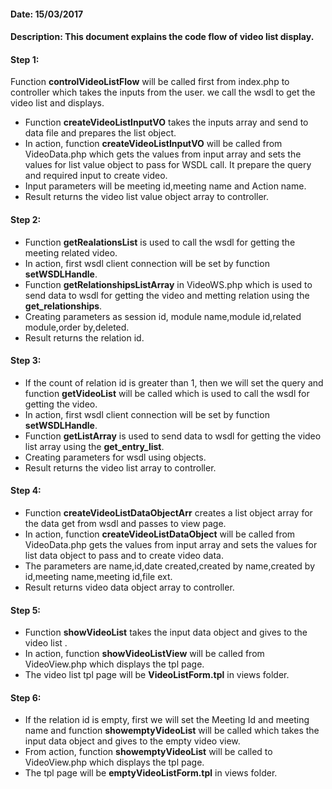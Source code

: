 #### Date: 15/03/2017

#### Description: This document explains the code flow of video list display.

#### Step 1:

Function **controlVideoListFlow** will be called first from index.php to controller which takes the inputs from the user. we call the wsdl to get the video list and displays.

- Function **createVideoListInputVO** takes the inputs array and send to data file and prepares the list object.
- In action, function **createVideoListInputVO** will be called from VideoData.php which gets the values from input array and sets the values for list value object to pass for WSDL call. It prepare the query and required input to create video.
- Input parameters will be meeting id,meeting name and Action name.
- Result returns the video list value object array to controller.

#### Step 2:

- Function **getRealationsList** is used to call the wsdl for getting the meeting related video.
- In action, first wsdl client connection will be set by function **setWSDLHandle**.
- Function **getRelationshipsListArray** in VideoWS.php which is used to send data to wsdl for getting the video and metting relation using the **get_relationships**.
- Creating parameters as session id, module name,module id,related module,order by,deleted.
- Result returns the relation id.

#### Step 3:

- If the count of relation id is greater than 1, then we will set the query and function **getVideoList** will be called which is used to call the wsdl for getting the video.
- In action, first wsdl client connection will be set by function **setWSDLHandle**.
- Function **getListArray** is used to send data to wsdl for getting the video list array using the **get_entry_list**.
- Creating parameters for wsdl using objects.
- Result returns the video list array to controller.


#### Step 4:

- Function **createVideoListDataObjectArr** creates a list object array for the data get from wsdl and passes to view page.
- In action, function **createVideoListDataObject** will be called from VideoData.php gets the values from input array and sets the values for list data object to pass and to create video data.
- The parameters are name,id,date created,created by name,created by id,meeting name,meeting id,file ext.
- Result returns video data object array to controller.

#### Step 5:

- Function **showVideoList** takes the input data object and gives to the video list .
- In action, function **showVideoListView** will be called from VideoView.php which displays the tpl page.
- The video list tpl page will be **VideoListForm.tpl** in views folder.

#### Step 6:

- If the relation id is empty, first we will set the Meeting Id and meeting name and function **showemptyVideoList** will be called which takes the input data object and gives to the empty video view.
- From action, function **showemptyVideoList** will be called to VideoView.php which displays the tpl page.
- The tpl page will be **emptyVideoListForm.tpl** in views folder.





